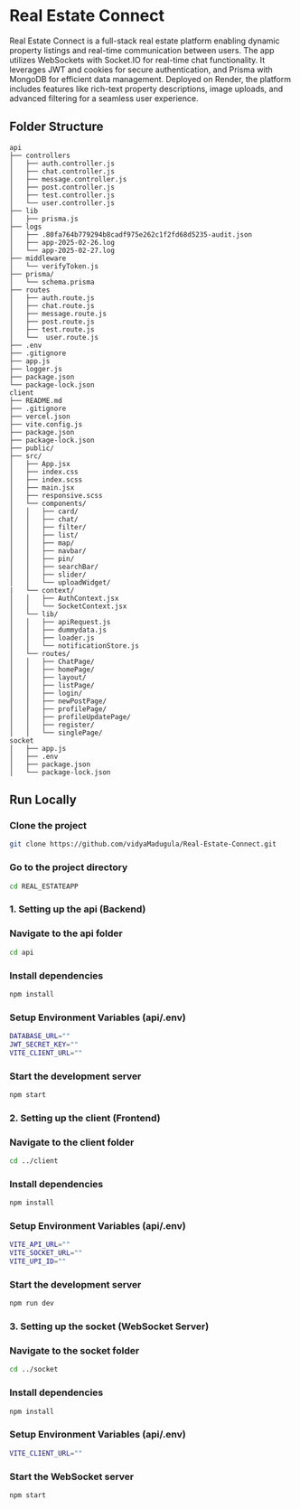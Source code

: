 # Real Estate Connect

Real Estate Connect is a full-stack real estate platform enabling dynamic property listings and real-time communication between users. The app utilizes WebSockets with Socket.IO for real-time chat functionality. It leverages JWT and cookies for secure authentication, and Prisma with MongoDB for efficient data management. Deployed on Render, the platform includes features like rich-text property descriptions, image uploads, and advanced filtering for a seamless user experience.

## Folder Structure

```
api
├── controllers
│   ├── auth.controller.js
│   ├── chat.controller.js
│   ├── message.controller.js
│   ├── post.controller.js
│   ├── test.controller.js
│   └── user.controller.js    
├── lib
│   ├── prisma.js             
├── logs
│   ├── .80fa764b779294b8cadf975e262c1f2fd68d5235-audit.json 
│   ├── app-2025-02-26.log
│   └── app-2025-02-27.log          
├── middleware
│   └── verifyToken.js         
├── prisma/              
│   └── schema.prisma
├── routes
│   ├── auth.route.js
│   ├── chat.route.js
│   ├── message.route.js
│   ├── post.route.js
│   ├── test.route.js
│   └──  user.route.js
├── .env                
├── .gitignore          
├── app.js               
├── logger.js            
├── package.json         
└── package-lock.json
client                   
├── README.md
├── .gitignore
├── vercel.json
├── vite.config.js
├── package.json
├── package-lock.json
├── public/
├── src/
│   ├── App.jsx
│   ├── index.css
│   ├── index.scss
│   ├── main.jsx
│   ├── responsive.scss
│   └── components/
│   │   ├── card/
│   │   ├── chat/
│   │   ├── filter/
│   │   ├── list/
│   │   ├── map/
│   │   ├── navbar/
│   │   ├── pin/
│   │   ├── searchBar/
│   │   ├── slider/
│   │   └── uploadWidget/
|   └── context/
│   │   ├── AuthContext.jsx
│   │   └── SocketContext.jsx
│   └── lib/
│   │   ├── apiRequest.js
│   │   ├── dummydata.js
│   │   ├── loader.js
│   │   └── notificationStore.js
│   └── routes/
│   │   ├── ChatPage/
│   │   ├── homePage/
│   │   ├── layout/
│   │   ├── listPage/
│   │   ├── login/
│   │   ├── newPostPage/
│   │   ├── profilePage/
│   │   ├── profileUpdatePage/
│   │   ├── register/
│   │   └── singlePage/
socket                   
│   ├── app.js
│   ├── .env
│   ├── package.json
│   └── package-lock.json
```

## Run Locally

### Clone the project

```bash
git clone https://github.com/vidyaMadugula/Real-Estate-Connect.git
```

### Go to the project directory

```bash
cd REAL_ESTATEAPP
```

### 1. Setting up the api (Backend)
### Navigate to the api folder

```bash
cd api
```

### Install dependencies

```bash
npm install
```

### Setup Environment Variables (api/.env)

```bash
DATABASE_URL=""
JWT_SECRET_KEY=""
VITE_CLIENT_URL=""
```

### Start the development server

```bash
npm start 
```

### 2. Setting up the client (Frontend)
### Navigate to the client folder

```bash
cd ../client
```

### Install dependencies

```bash
npm install
```

### Setup Environment Variables (api/.env)

```bash
VITE_API_URL=""
VITE_SOCKET_URL=""
VITE_UPI_ID=""
```

### Start the development server

```bash
npm run dev 
```

### 3. Setting up the socket (WebSocket Server)
### Navigate to the socket folder

```bash
cd ../socket
```

### Install dependencies

```bash
npm install
```

### Setup Environment Variables (api/.env)

```bash
VITE_CLIENT_URL=""
```

### Start the WebSocket server

```bash
npm start  
```

